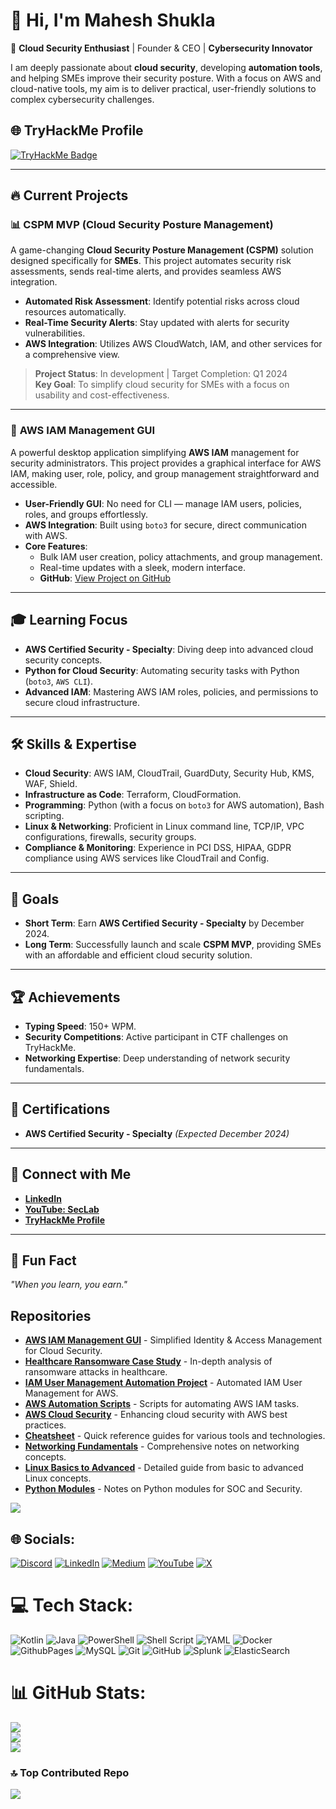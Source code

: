 # 👋 Hi, I'm **Mahesh Shukla**

🚀 **Cloud Security Enthusiast** | Founder & CEO | **Cybersecurity Innovator**

I am deeply passionate about **cloud security**, developing **automation tools**, and helping SMEs improve their security posture. With a focus on AWS and cloud-native tools, my aim is to deliver practical, user-friendly solutions to complex cybersecurity challenges.

## 🌐 **TryHackMe Profile**

[![TryHackMe Badge](https://tryhackme-badges.s3.amazonaws.com/JailBreaker.png)](https://tryhackme.com/p/JailBreaker)

---

## 🔥 **Current Projects**

### 📊 **CSPM MVP (Cloud Security Posture Management)**

A game-changing **Cloud Security Posture Management (CSPM)** solution designed specifically for **SMEs**. This project automates security risk assessments, sends real-time alerts, and provides seamless AWS integration.

- **Automated Risk Assessment**: Identify potential risks across cloud resources automatically.
- **Real-Time Security Alerts**: Stay updated with alerts for security vulnerabilities.
- **AWS Integration**: Utilizes AWS CloudWatch, IAM, and other services for a comprehensive view.

> **Project Status**: In development | Target Completion: Q1 2024  
> **Key Goal**: To simplify cloud security for SMEs with a focus on usability and cost-effectiveness.

---

### 🔐 **AWS IAM Management GUI**

A powerful desktop application simplifying **AWS IAM** management for security administrators. This project provides a graphical interface for AWS IAM, making user, role, policy, and group management straightforward and accessible.

- **User-Friendly GUI**: No need for CLI — manage IAM users, policies, roles, and groups effortlessly.
- **AWS Integration**: Built using `boto3` for secure, direct communication with AWS.
- **Core Features**:
    - Bulk IAM user creation, policy attachments, and group management.
    - Real-time updates with a sleek, modern interface.
    - **GitHub**: [View Project on GitHub](https://github.com/MaheshShukla1/AWS-IAM-Management-GUI)

---

## 🎓 **Learning Focus**

- **AWS Certified Security - Specialty**: Diving deep into advanced cloud security concepts.
- **Python for Cloud Security**: Automating security tasks with Python (`boto3`, `AWS CLI`).
- **Advanced IAM**: Mastering AWS IAM roles, policies, and permissions to secure cloud infrastructure.

---

## 🛠️ **Skills & Expertise**

- **Cloud Security**: AWS IAM, CloudTrail, GuardDuty, Security Hub, KMS, WAF, Shield.
- **Infrastructure as Code**: Terraform, CloudFormation.
- **Programming**: Python (with a focus on `boto3` for AWS automation), Bash scripting.
- **Linux & Networking**: Proficient in Linux command line, TCP/IP, VPC configurations, firewalls, security groups.
- **Compliance & Monitoring**: Experience in PCI DSS, HIPAA, GDPR compliance using AWS services like CloudTrail and Config.

---

## 🚀 **Goals**

- **Short Term**: Earn **AWS Certified Security - Specialty** by December 2024.
- **Long Term**: Successfully launch and scale **CSPM MVP**, providing SMEs with an affordable and efficient cloud security solution.

---

## 🏆 **Achievements**

- **Typing Speed**: 150+ WPM.
- **Security Competitions**: Active participant in CTF challenges on TryHackMe.
- **Networking Expertise**: Deep understanding of network security fundamentals.

---

## 🎯 **Certifications**

- **AWS Certified Security - Specialty** _(Expected December 2024)_

---

## 🔗 **Connect with Me**

- **[LinkedIn](https://www.linkedin.com/in/mahesh-shukla/)**
- **[YouTube: SecLab](https://www.youtube.com/channel/SecLab)**
- **[TryHackMe Profile](https://tryhackme.com/p/JailBreaker)**

---

## 🌟 **Fun Fact**

_"When you learn, you earn."_

## Repositories

- [**AWS IAM Management GUI**](https://github.com/MaheshShukla1/AWS-IAM-Management-GUI) - Simplified Identity & Access Management for Cloud Security.
- [**Healthcare Ransomware Case Study**](https://github.com/MaheshShukla1/Healthcare-Ransomware-Case-Study) - In-depth analysis of ransomware attacks in healthcare.
- [**IAM User Management Automation Project**](https://github.com/MaheshShukla1/iam-user-management-automation) - Automated IAM User Management for AWS.
- [**AWS Automation Scripts**](https://github.com/MaheshShukla1/aws-iam-automation-scripts) - Scripts for automating AWS IAM tasks.
- [**AWS Cloud Security**](https://github.com/MaheshShukla1/Aws-cloud-security) - Enhancing cloud security with AWS best practices.
- [**Cheatsheet**](https://github.com/MaheshShukla1/Cheatsheet) - Quick reference guides for various tools and technologies.
- [**Networking Fundamentals**](https://github.com/MaheshShukla1/Networking_Notes_2024) - Comprehensive notes on networking concepts.
- [**Linux Basics to Advanced**](https://github.com/MaheshShukla1/Linux-Basics-To-Advanced) - Detailed guide from basic to advanced Linux concepts.
- [**Python Modules**](https://github.com/MaheshShukla1/Python-SOC-Security-notes) - Notes on Python modules for SOC and Security.
  
[![](https://visitcount.itsvg.in/api?id=MaheshShukla1&label=Active&pretty=true)](https://visitcount.itsvg.in)

## 🌐 Socials:
[![Discord](https://img.shields.io/badge/Discord-%237289DA.svg?logo=discord&logoColor=white)](https://discord.gg/unnfwjw2sR) [![LinkedIn](https://img.shields.io/badge/LinkedIn-%230077B5.svg?logo=linkedin&logoColor=white)](https://www.linkedin.com/in/maheshshukla01/) [![Medium](https://img.shields.io/badge/Medium-12100E?logo=medium&logoColor=white)](https://medium.com/@Mahesh_Shukla) [![YouTube](https://img.shields.io/badge/YouTube-%23FF0000.svg?logo=YouTube&logoColor=white)](https://www.youtube.com/channel/UCa_oZ3SJu1z24ZRkOpLbc7Q) [![X](https://img.shields.io/badge/X-black.svg?logo=X&logoColor=white)](https://x.com/Maheshshukla011)

# 💻 Tech Stack:
![Kotlin](https://img.shields.io/badge/kotlin-%237F52FF.svg?style=plastic&logo=kotlin&logoColor=white) ![Java](https://img.shields.io/badge/java-%23ED8B00.svg?style=plastic&logo=openjdk&logoColor=white) ![PowerShell](https://img.shields.io/badge/PowerShell-%235391FE.svg?style=plastic&logo=powershell&logoColor=white) ![Shell Script](https://img.shields.io/badge/shell_script-%23121011.svg?style=plastic&logo=gnu-bash&logoColor=white) ![YAML](https://img.shields.io/badge/yaml-%23ffffff.svg?style=plastic&logo=yaml&logoColor=151515) ![Docker](https://img.shields.io/badge/docker-%230db7ed.svg?style=plastic&logo=docker&logoColor=white) ![GithubPages](https://img.shields.io/badge/github%20pages-121013?style=plastic&logo=github&logoColor=white) ![MySQL](https://img.shields.io/badge/mysql-4479A1.svg?style=plastic&logo=mysql&logoColor=white) ![Git](https://img.shields.io/badge/git-%23F05033.svg?style=plastic&logo=git&logoColor=white) ![GitHub](https://img.shields.io/badge/github-%23121011.svg?style=plastic&logo=github&logoColor=white) ![Splunk](https://img.shields.io/badge/splunk-%23000000.svg?style=plastic&logo=splunk&logoColor=white) ![ElasticSearch](https://img.shields.io/badge/-ElasticSearch-005571?style=plastic&logo=elasticsearch)

# 📊 GitHub Stats:
![](https://github-readme-stats.vercel.app/api?username=MaheshShukla1&theme=dark&hide_border=true&include_all_commits=true&count_private=true)<br/>
![](https://github-readme-streak-stats.herokuapp.com/?user=MaheshShukla1&theme=dark&hide_border=true)<br/>
![](https://github-readme-stats.vercel.app/api/top-langs/?username=MaheshShukla1&theme=dark&hide_border=true&layout=compact)

### 🔝 Top Contributed Repo
![](https://github-contributor-stats.vercel.app/api?username=MaheshShukla1&limit=5&theme=dark&combine_all_yearly_contributions=true)


